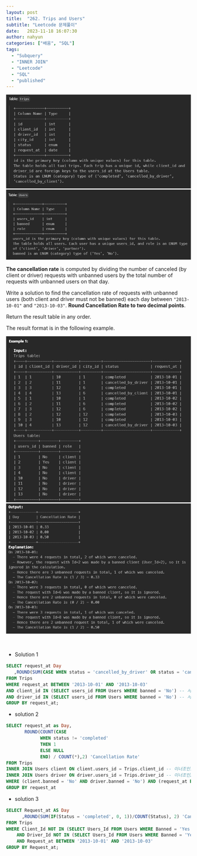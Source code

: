 ```yaml
---
layout: post
title:  "262. Trips and Users"
subtitle: "Leetcode 문제풀이"
date:   2023-11-18 16:07:30
author: nahyun
categories: ["배움", "SQL"]
tags:
  - "Subquery"
  - "INNER JOIN"
  - "Leetcode"
  - "SQL"
  - "published"
---
```



![Image Alt photo_exhibition](/assets/img/231118/leetcode_01.png)
![Image Alt photo_exhibition](/assets/img/231118/leetcode_02.png)

**The cancellation rate** is computed by dividing the number of canceled (by client or driver) requests with unbanned users by the total number of requests with unbanned users on that day.

Write a solution to find the cancellation rate of requests with unbanned users (both client and driver must not be banned) each day between `"2013-10-01"` and `"2013-10-03"`. **Round Cancellation Rate to two decimal points**.

Return the result table in any order.

The result format is in the following example.

 ![Image Alt photo_exhibition](/assets/img/231118/leetcode_03.png)
 ![Image Alt photo_exhibition](/assets/img/231118/leetcode_04.png)

<br>

- Solution 1
```sql
SELECT request_at Day
   ,ROUND(SUM(CASE WHEN status = 'cancelled_by_driver' OR status = 'cancelled_by_client' THEN 1 ELSE 0 END) / COUNT(id), 2) 'Cancellation Rate' 
FROM Trips
WHERE request_at BETWEEN '2013-10-01' AND '2013-10-03'
AND client_id IN (SELECT users_id FROM Users WHERE banned = 'No') -- 서브쿼리
AND driver_id IN (SELECT users_id FROM Users WHERE banned = 'No') -- 서브쿼리
GROUP BY request_at;
```

- solution 2
```sql
SELECT request_at as Day, 
       ROUND(COUNT(CASE 
             WHEN status != 'completed' 
             THEN 1 
             ELSE NULL 
             END) / COUNT(*),2) 'Cancellation Rate'
FROM Trips
INNER JOIN Users client ON client.users_id = Trips.client_id -- 이너조인1
INNER JOIN Users driver ON driver.users_id = Trips.driver_id -- 이너조인2
WHERE (client.banned = 'No' AND driver.banned = 'No') AND (request_at BETWEEN  "2013-10-01" AND "2013-10-03")
GROUP BY request_at
```

- solution 3
```sql
SELECT Request_at AS Day
      ,ROUND(SUM(IF(Status = 'completed', 0, 1))/COUNT(Status), 2) 'Cancellation Rate' 
FROM Trips 
WHERE Client_Id NOT IN (SELECT Users_Id FROM Users WHERE Banned = 'Yes') 
    AND Driver_Id NOT IN (SELECT Users_Id FROM Users WHERE Banned = 'Yes')
    AND Request_at BETWEEN '2013-10-01' AND '2013-10-03'
GROUP BY Request_at;
```
